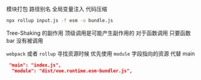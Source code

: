 模块打包
路径别名
全局变量注入
代码压缩

```sh
npx rollup input.js -f esm -o bundle.js
```

Tree-Shaking 的副作用
顶级调用是可能产生副作用的 对于函数调用 只要函数 bar 没有被调用

`webpack` 或者 `rollup` 寻找资源时候 优先使用 `module` 字段指向的资源 代替 main

```json
 "main": "index.js",
  "module": "dist/vue.runtime.esm-bundler.js",
```

